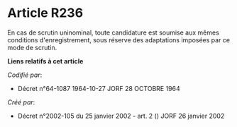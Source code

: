 # Article R236

En cas de scrutin uninominal, toute candidature est soumise aux mêmes conditions d'enregistrement, sous réserve des
adaptations imposées par ce mode de scrutin.

**Liens relatifs à cet article**

_Codifié par_:

  - Décret n°64-1087 1964-10-27 JORF 28 OCTOBRE 1964

_Créé par_:

  - Décret n°2002-105 du 25 janvier 2002 - art. 2 () JORF 26 janvier 2002
